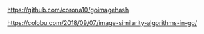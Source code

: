 https://github.com/corona10/goimagehash

https://colobu.com/2018/09/07/image-similarity-algorithms-in-go/